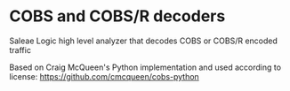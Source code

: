 # COBS and COBS/R decoders

Saleae Logic high level analyzer that decodes COBS or COBS/R encoded traffic

Based on Craig McQueen's Python implementation and used according to license: https://github.com/cmcqueen/cobs-python
